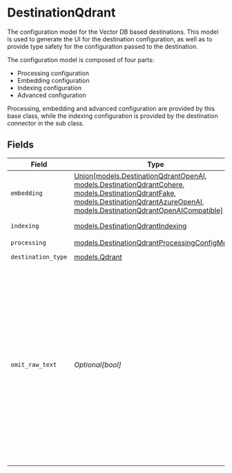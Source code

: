 # DestinationQdrant

The configuration model for the Vector DB based destinations. This model is used to generate the UI for the destination configuration,
as well as to provide type safety for the configuration passed to the destination.

The configuration model is composed of four parts:
* Processing configuration
* Embedding configuration
* Indexing configuration
* Advanced configuration

Processing, embedding and advanced configuration are provided by this base class, while the indexing configuration is provided by the destination connector in the sub class.


## Fields

| Field                                                                                                                                                                                                                                                    | Type                                                                                                                                                                                                                                                     | Required                                                                                                                                                                                                                                                 | Description                                                                                                                                                                                                                                              |
| -------------------------------------------------------------------------------------------------------------------------------------------------------------------------------------------------------------------------------------------------------- | -------------------------------------------------------------------------------------------------------------------------------------------------------------------------------------------------------------------------------------------------------- | -------------------------------------------------------------------------------------------------------------------------------------------------------------------------------------------------------------------------------------------------------- | -------------------------------------------------------------------------------------------------------------------------------------------------------------------------------------------------------------------------------------------------------- |
| `embedding`                                                                                                                                                                                                                                              | [Union[models.DestinationQdrantOpenAI, models.DestinationQdrantCohere, models.DestinationQdrantFake, models.DestinationQdrantAzureOpenAI, models.DestinationQdrantOpenAICompatible]](../models/destinationqdrantembedding.md)                            | :heavy_check_mark:                                                                                                                                                                                                                                       | Embedding configuration                                                                                                                                                                                                                                  |
| `indexing`                                                                                                                                                                                                                                               | [models.DestinationQdrantIndexing](../models/destinationqdrantindexing.md)                                                                                                                                                                               | :heavy_check_mark:                                                                                                                                                                                                                                       | Indexing configuration                                                                                                                                                                                                                                   |
| `processing`                                                                                                                                                                                                                                             | [models.DestinationQdrantProcessingConfigModel](../models/destinationqdrantprocessingconfigmodel.md)                                                                                                                                                     | :heavy_check_mark:                                                                                                                                                                                                                                       | N/A                                                                                                                                                                                                                                                      |
| `destination_type`                                                                                                                                                                                                                                       | [models.Qdrant](../models/qdrant.md)                                                                                                                                                                                                                     | :heavy_check_mark:                                                                                                                                                                                                                                       | N/A                                                                                                                                                                                                                                                      |
| `omit_raw_text`                                                                                                                                                                                                                                          | *Optional[bool]*                                                                                                                                                                                                                                         | :heavy_minus_sign:                                                                                                                                                                                                                                       | Do not store the text that gets embedded along with the vector and the metadata in the destination. If set to true, only the vector and the metadata will be stored - in this case raw text for LLM use cases needs to be retrieved from another source. |